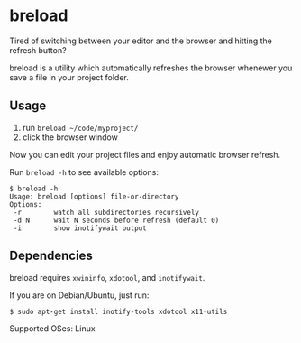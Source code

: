 # breload

Tired of switching between your editor and the browser and hitting the
refresh button?

breload is a utility which automatically refreshes the browser whenewer
you save a file in your project folder.

## Usage

1. run `breload ~/code/myproject/`
2. click the browser window

Now you can edit your project files and enjoy automatic browser refresh.
        
Run `breload -h` to see available options:

    $ breload -h
    Usage: breload [options] file-or-directory
    Options:
     -r        watch all subdirectories recursively
     -d N      wait N seconds before refresh (default 0)
     -i        show inotifywait output


## Dependencies

breload requires `xwininfo`, `xdotool`, and `inotifywait`.

If you are on Debian/Ubuntu, just run:

    $ sudo apt-get install inotify-tools xdotool x11-utils
       
Supported OSes: Linux
    

